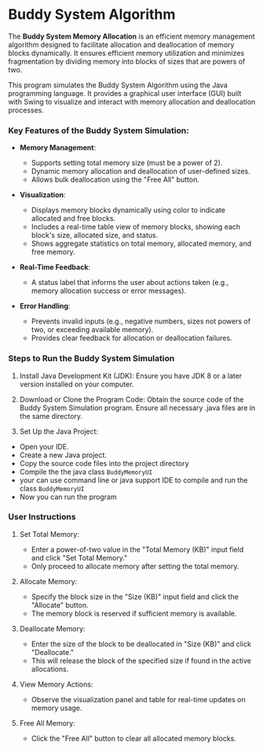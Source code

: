 
# Buddy System Algorithm


The **Buddy System Memory Allocation** is an efficient memory management algorithm designed to facilitate allocation and deallocation of memory blocks dynamically. It ensures efficient memory utilization and minimizes fragmentation by dividing memory into blocks of sizes that are powers of two.

This program simulates the Buddy System Algorithm using the Java programming language. It provides a graphical user interface (GUI) built with Swing to visualize and interact with memory allocation and deallocation processes.

### Key Features of the Buddy System Simulation:
- **Memory Management**:
    - Supports setting total memory size (must be a power of 2).
    - Dynamic memory allocation and deallocation of user-defined sizes.
    - Allows bulk deallocation using the "Free All" button.

- **Visualization**:
    - Displays memory blocks dynamically using color to indicate allocated and free blocks.
    - Includes a real-time table view of memory blocks, showing each block's size, allocated size, and status.
    - Shows aggregate statistics on total memory, allocated memory, and free memory.

- **Real-Time Feedback**:
    - A status label that informs the user about actions taken (e.g., memory allocation success or error messages).

- **Error Handling**:
  - Prevents invalid inputs (e.g., negative numbers, sizes not powers of two, or exceeding available memory).
  - Provides clear feedback for allocation or deallocation failures.

### Steps to Run the Buddy System Simulation

1. Install Java Development Kit (JDK): Ensure you have JDK 8 or a later version installed on your computer.

2. Download or Clone the Program Code:
Obtain the source code of the Buddy System Simulation program. Ensure all necessary .java files are in the same directory.

3. Set Up the Java Project:

- Open your IDE.
- Create a new Java project.
- Copy the source code files into the project directory 
- Compile the the java class  `BuddyMemoryUI`
- your can use command line or java support IDE to compile and run the class  `BuddyMemoryUI`
- Now you can run the program

### User Instructions
1. Set Total Memory:
    - Enter a power-of-two value in the "Total Memory (KB)" input field and click "Set Total Memory."
    - Only proceed to allocate memory after setting the total memory.

2. Allocate Memory:
    - Specify the block size in the "Size (KB)" input field and click the "Allocate" button.
    - The memory block is reserved if sufficient memory is available.

3. Deallocate Memory:
    - Enter the size of the block to be deallocated in "Size (KB)" and click "Deallocate."
    - This will release the block of the specified size if found in the active allocations.

4. View Memory Actions:
    - Observe the visualization panel and table for real-time updates on memory usage.

5. Free All Memory:
    - Click the "Free All" button to clear all allocated memory blocks.




